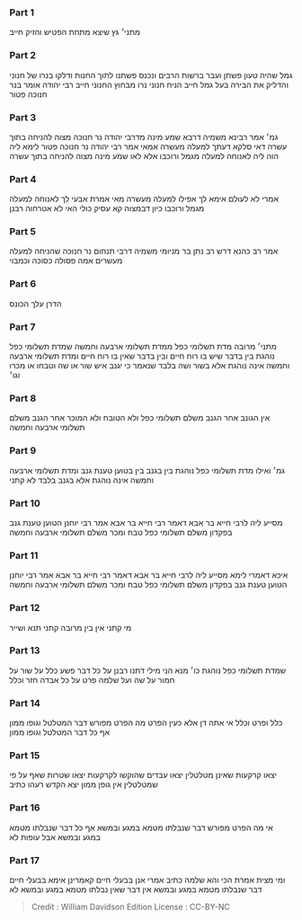 
### Part 1
מתני׳ גץ שיצא מתחת הפטיש והזיק חייב

### Part 2
גמל שהיה טעון פשתן ועבר ברשות הרבים ונכנס פשתנו לתוך החנות ודלקו בנרו של חנוני והדליק את הבירה בעל גמל חייב הניח חנוני נרו מבחוץ החנוני חייב רבי יהודה אומר בנר חנוכה פטור

### Part 3
גמ׳ אמר רבינא משמיה דרבא שמע מינה מדרבי יהודה נר חנוכה מצוה להניחה בתוך עשרה דאי סלקא דעתך למעלה מעשרה אמאי אמר רבי יהודה נר חנוכה פטור לימא ליה הוה ליה לאנוחה למעלה מגמל ורוכבו אלא לאו שמע מינה מצוה להניחה בתוך עשרה

### Part 4
אמרי לא לעולם אימא לך אפילו למעלה מעשרה מאי אמרת אבעי לך לאנוחה למעלה מגמל ורוכבו כיון דבמצוה קא עסיק כולי האי לא אטרחוה רבנן

### Part 5
אמר רב כהנא דרש רב נתן בר מניומי משמיה דרבי תנחום נר חנוכה שהניחה למעלה מעשרים אמה פסולה כסוכה וכמבוי

### Part 6
הדרן עלך הכונס

### Part 7
מתני׳ מרובה מדת תשלומי כפל ממדת תשלומי ארבעה וחמשה שמדת תשלומי כפל נוהגת בין בדבר שיש בו רוח חיים ובין בדבר שאין בו רוח חיים ומדת תשלומי ארבעה וחמשה אינה נוהגת אלא בשור ושה בלבד שנאמר כי יגנב איש שור או שה וטבחו או מכרו וגו׳

### Part 8
אין הגונב אחר הגנב משלם תשלומי כפל ולא הטובח ולא המוכר אחר הגנב משלם תשלומי ארבעה וחמשה

### Part 9
גמ׳ ואילו מדת תשלומי כפל נוהגת בין בגנב בין בטוען טענת גנב ומדת תשלומי ארבעה וחמשה אינה נוהגת אלא בגנב בלבד לא קתני

### Part 10
מסייע ליה לרבי חייא בר אבא דאמר רבי חייא בר אבא אמר רבי יוחנן הטוען טענת גנב בפקדון משלם תשלומי כפל טבח ומכר משלם תשלומי ארבעה וחמשה

### Part 11
איכא דאמרי לימא מסייע ליה לרבי חייא בר אבא דאמר רבי חייא בר אבא אמר רבי יוחנן הטוען טענת גנב בפקדון משלם תשלומי כפל טבח ומכר משלם תשלומי ארבעה וחמשה

### Part 12
מי קתני אין בין מרובה קתני תנא ושייר

### Part 13
שמדת תשלומי כפל נוהגת כו׳ מנא הני מילי דתנו רבנן על כל דבר פשע כלל על שור על חמור על שה ועל שלמה פרט על כל אבדה חזר וכלל

### Part 14
כלל ופרט וכלל אי אתה דן אלא כעין הפרט מה הפרט מפורש דבר המטלטל וגופו ממון אף כל דבר המטלטל וגופו ממון

### Part 15
יצאו קרקעות שאינן מטלטלין יצאו עבדים שהוקשו לקרקעות יצאו שטרות שאף על פי שמטלטלין אין גופן ממון יצא הקדש רעהו כתיב

### Part 16
אי מה הפרט מפורש דבר שנבלתו מטמא במגע ובמשא אף כל דבר שנבלתו מטמא במגע ובמשא אבל עופות לא

### Part 17
ומי מצית אמרת הכי והא שלמה כתיב אמרי אנן בבעלי חיים קאמרינן אימא בבעלי חיים דבר שנבלתו מטמא במגע ובמשא אין דבר שאין נבלתו מטמא במגע ובמשא לא

>Credit : William Davidson Edition
>License : CC-BY-NC